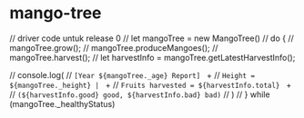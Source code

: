 # mango-tree

 // driver code untuk release 0
 // let mangoTree = new MangoTree()
 // do {
 //   mangoTree.grow();
 //   mangoTree.produceMangoes();
 //   mangoTree.harvest();
 //   let harvestInfo = mangoTree.getLatestHarvestInfo();

 //   console.log(
 //    `[Year ${mangoTree._age} Report] ` + 
 //    `Height = ${mangoTree._height} | ` +
 //    `Fruits harvested = ${harvestInfo.total} ` +
 //    `(${harvestInfo.good} good, ${harvestInfo.bad} bad)`
 //    )
 // } while (mangoTree._healthyStatus)